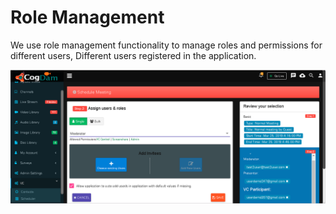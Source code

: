 # Role Management

We use role management functionality to manage roles and permissions for different users, Different users registered in the application.

![](../.gitbook/assets/image%20%28270%29.png)

